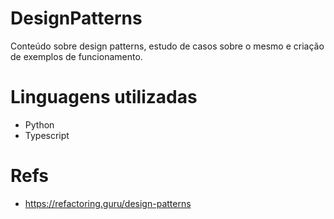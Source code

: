 # DesignPatterns
Conteúdo sobre design patterns, estudo de casos sobre o mesmo e criação de exemplos de funcionamento.

# Linguagens utilizadas
-  Python
-  Typescript

# Refs
- https://refactoring.guru/design-patterns
